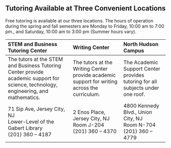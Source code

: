 
## Tutoring Available at Three Convenient Locations

Free tutoring is available at our three locations. The hours of operation during the spring and fall semesters are Monday to Friday, 10:00 am to 7:00 pm., and Saturday, 10:00 am to 3:00 pm (Summer hours vary).

| **STEM and Business Tutoring Center** | **Writing Center** | **North Hudson Campus** |
| :-------------------------------- | :------------- | :------------------ |
| The tutors at the STEM and Business Tutoring Center provide academic support for science, technology, engineering, and mathematics. | The tutors at the Writing Center provide academic support for writing across the curriculum. | The Academic Support Center provides tutoring for all subjects under one roof. |
| 71 Sip Ave, Jersey City, NJ<br>Lower-Level of the Gabert Library <br>(201) 360 – 4187 | 2 Enos Place, Jersey City, NJ <br>Room J-204 <br>(201) 360 – 4370 | 4800 Kennedy Blvd., Union City, NJ<br>Room N-704 <br>(201) 360 – 4779 |
